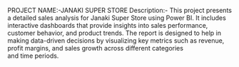 PROJECT NAME:-JANAKI SUPER STORE
Description:-
           This project presents a detailed sales analysis for Janaki Super Store using Power BI. It includes interactive dashboards that provide insights into sales performance, customer 
           behavior, and product trends. The report is designed to help in making data-driven decisions by visualizing key metrics such as revenue, profit margins, and sales growth across 
           different categories and time periods.
